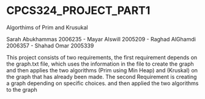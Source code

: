 # CPCS324_PROJECT_PART1
Algorthims of Prim and Krusukal

Sarah Abukhammas 2006235 - Mayar Alswill 2005209 -  Raghad AlGhamdi 2006357 -  Shahad Omar 2005339

This project consists of two requirements, the first requirement depends on the graph.txt file, which uses the information in the file to create the graph and then applies the two algorithms (Prim using Min Heap) and (Kruskal) on the graph that has already been made. The second Requirement is creating a graph depending on specific choices. and then applied the two algorithms to the graph
